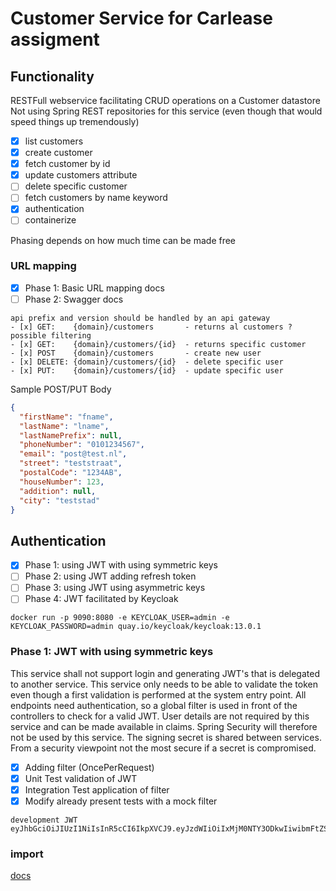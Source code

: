 # Customer Service for Carlease assigment

## Functionality

RESTFull webservice facilitating CRUD operations on a Customer datastore Not using Spring REST repositories for this
service (even though that would speed things up tremendously)

- [x] list customers
- [x] create customer
- [x] fetch customer by id
- [x] update customers attribute
- [ ] delete specific customer
- [ ] fetch customers by name keyword
- [x] authentication
- [ ] containerize

Phasing depends on how much time can be made free

### URL mapping

- [x] Phase 1: Basic URL mapping docs
- [ ] Phase 2: Swagger docs

```
api prefix and version should be handled by an api gateway
- [x] GET:    {domain}/customers       - returns al customers ? possible filtering
- [x] GET:    {domain}/customers/{id}  - returns specific customer
- [x] POST    {domain}/customers       - create new user
- [x] DELETE: {domain}/customers/{id}  - delete specific user
- [x] PUT:    {domain}/customers/{id}  - update specific user
```

Sample POST/PUT Body

```json
{
  "firstName": "fname",
  "lastName": "lname",
  "lastNamePrefix": null,
  "phoneNumber": "0101234567",
  "email": "post@test.nl",
  "street": "teststraat",
  "postalCode": "1234AB",
  "houseNumber": 123,
  "addition": null,
  "city": "teststad"
}
```

## Authentication

- [x] Phase 1: using JWT with using symmetric keys
- [ ] Phase 2: using JWT adding refresh token
- [ ] Phase 3: using JWT using asymmetric keys
- [ ] Phase 4: JWT facilitated by Keycloak

```shell
docker run -p 9090:8080 -e KEYCLOAK_USER=admin -e KEYCLOAK_PASSWORD=admin quay.io/keycloak/keycloak:13.0.1
```

### Phase 1: JWT with using symmetric keys

This service shall not support login and generating JWT's that is delegated to another service. This service only needs
to be able to validate the token even though a first validation is performed at the system entry point. All endpoints
need authentication, so a global filter is used in front of the controllers to check for a valid JWT. User details are
not required by this service and can be made available in claims. Spring Security will therefore not be used by this
service. The signing secret is shared between services. From a security viewpoint not the most secure if a secret is
compromised.

- [x] Adding filter (OncePerRequest)
- [x] Unit Test validation of JWT
- [x] Integration Test application of filter
- [x] Modify already present tests with a mock filter

```
development JWT
eyJhbGciOiJIUzI1NiIsInR5cCI6IkpXVCJ9.eyJzdWIiOiIxMjM0NTY3ODkwIiwibmFtZSI6IkpvaG4gRG9lIiwiaWF0IjoxNjIzNDk5NDk2fQ.0n3QQLClr65pSi59VebHVrts3pwzeo6zTeTK3Ru7wlU
```

### import

[docs](https://hub.docker.com/r/jboss/keycloak/)
